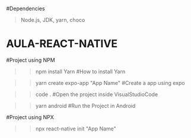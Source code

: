 #Dependencies
> Node.js, JDK, yarn, choco

# AULA-REACT-NATIVE

#Project using NPM

>> npm install Yarn #How to install Yarn

>> yarn create expo-app "App Name" #Create a app using expo

>> code .  #Open the project inside VisualStudioCode

>> yarn android #Run the Project in Android

#Project using NPX

>> npx react-native init "App Name"
